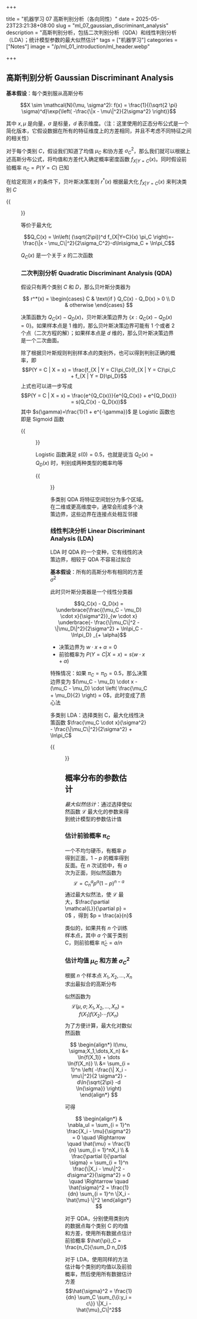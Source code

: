 +++

title = "机器学习 07 高斯判别分析（各向同性）"
date = 2025-05-23T23:21:38+08:00
slug = "ml_07_gaussian_discriminant_analysis"
description = "高斯判别分析，包括二次判别分析（QDA）和线性判别分析（LDA）；统计模型参数的最大似然估计"
tags = ["机器学习"]
categories = ["Notes"]
image = "/p/ml_01_introduction/ml_header.webp"

+++

## 高斯判别分析 Gaussian Discriminant Analysis

**基本假设**：每个类别服从高斯分布

$$X \sim \mathcal{N}(\mu, \sigma^2): f(x) = \frac{1}{(\sqrt{2 \pi} \sigma)^d}\exp{\left( -\frac{\|x - \mu\|^2}{2\sigma^2} \right)}$$

其中 $x,\mu$ 是向量，$\sigma$ 是标量，$d$ 表示维度。（注：这里使用的正态分布公式是一个简化版本，它假设数据在所有的特征维度上的方差相同，并且不考虑不同特征之间的相关性）

对于每个类别 $C$，假设我们知道了均值 $\mu_C$ 和协方差 $\sigma_C^2$，那么我们就可以根据上述高斯分布公式，将均值和方差代入确定概率密度函数 $f_{X|Y=C}(x)$。同时假设前验概率 $\pi_C=P(Y = C)$ 已知

在给定观测 $x$ 的条件下，贝叶斯决策准则 $r^*(x)$ 根据最大化 $f_{X|Y=C}(x)$ 来判决类别 $C$

{{<figure src="9265fadf674aa9dfce38e558124f5253.png" title="两个类别的概率密度函数" width=800 >}}

等价于最大化

$$Q_C(x) = \ln\left( (\sqrt{2\pi})^d f_{X|Y=C}(x) \pi_C \right)=-\frac{\|x - \mu_C\|^2}{2\sigma_C^2}-d\ln\sigma_C + \ln\pi_C$$

$Q_C(x)$ 是一个关于 $x$ 的二次函数

### 二次判别分析 Quadratic Discriminant Analysis (QDA)

假设只有两个类别 $C$ 和 $D$，那么贝叶斯分类器为

$$
r^*(x) = \begin{cases}
C & \text{if } Q_C(x) - Q_D(x) > 0 \\
D & otherwise
\end{cases}
$$

决策函数为 $Q_C(x) - Q_D(x)$，贝叶斯决策边界为 $\{ x: Q_C(x) - Q_D(x) = 0 \}$。如果样本点是 $1$ 维的，那么贝叶斯决策边界可能有 $1$ 个或者 $2$ 个点（二次方程的解）；如果样本点是 $d$ 维的，那么贝叶斯决策边界是一个二次曲面。

除了根据贝叶斯规则判别样本点的类别外，也可以得到判别正确的概率，即
$$P(Y = C | X = x) = \frac{f_{X | Y = C}\pi_C}{f_{X | Y = C}\pi_C + f_{X | Y = D}\pi_D}$$
上式也可以进一步写成
$$P(Y = C | X = x) = \frac{e^{Q_C(x)}}{e^{Q_C(x)} + e^{Q_D(x)}} = s(Q_C(x) - Q_D(x))$$
其中 $s(\gamma)=\frac{1}{1 + e^{-\gamma}}$ 是 Logistic 函数也即是 Sigmoid 函数

{{<figure src="19ef8537b1068b93b5d7ac865151ebe4.png" title="Logistic函数" width=400 >}}

Logistic 函数满足 $s(0) = 0.5$，也就是说当 $Q_C(x) = Q_D(x)$ 时，判别成两种类型的概率均等

{{<figure src="3560589dbc4fdc3bf12bef2f35ec6c2d.png" title="多类别QDA判决边界" width=400 >}}

多类别 QDA 将特征空间划分为多个区域。在二维或更高维度中，通常会形成多个决策边界，这些边界在连接点处相互邻接

### 线性判决分析 Linear Discriminant Analysis (LDA)

LDA 时 QDA 的一个变种，它有线性的决策边界，相较于 QDA 不容易过拟合

**基本假设**：所有的高斯分布有相同的方差 $\sigma^2$

此时贝叶斯分类器是一个线性分类器

$$Q_C(x) - Q_D(x) = \underbrace{\frac{(\mu_C - \mu_D) \cdot x}{\sigma^2}}_{w \cdot x} \underbrace{- \frac{\|\mu_C\|^2 - \|\mu_D\|^2}{2\sigma^2} + \ln\pi_C - \ln\pi_D} _{+ \alpha}$$

- 决策边界为 $w \cdot x + \alpha = 0$
- 前验概率为 $P(Y=C | X= x) = s(w \cdot x + \alpha)$

特殊情况：如果 $\pi_C = \pi_D = 0.5$，那么决策边界变为 $(\mu_C - \mu_D) \cdot x - (\mu_C - \mu_D) \cdot \left( \frac{\mu_C + \mu_D}{2} \right) = 0$，此时变成了质心法

多类别 LDA：选择类别 C，最大化线性决策函数 $\frac{\mu_C \cdot x}{\sigma^2} - \frac{\|\mu_C\|^2}{2\sigma^2} + \ln\pi_C$

{{<figure src="823390d4a186991b57d5fe3eb459e2ad.png" title="多类别LDA决策边界" width=400 >}}

## 概率分布的参数估计

_最大似然估计_：通过选择使似然函数 $\mathcal{L}$ 最大化的参数来得到统计模型的参数估计值

### 估计前验概率 $\pi_C$

一个不均匀硬币，有概率 $p$ 得到正面，$1 - p$ 的概率得到反面。在 $n$ 次试验中，有 $a$ 次为正面，则似然函数为
$$\mathcal{L} = C_n^a p^a (1 - p)^{n - a}$$
通过最大似然法，使 $\mathcal{L}$ 最大，$\frac{\partial \mathcal{L}}{\partial p} = 0$ ，得到 $p = \frac{a}{n}$

类似的，如果共有 $n$ 个训练样本点，其中 $a$ 个属于类别 C，则前验概率 $\hat{\pi}_C = a / n$

### 估计均值 $\mu_C$ 和方差 $\sigma_C^2$

根据 $n$ 个样本点 $X_1,X_2,\dots,X_n$ 求出最拟合的高斯分布

似然函数为
$$\mathcal{L}(\mu, \sigma;X_1,X_2,\dots,X_n) = f(X_1)f(X_2)\cdots f(X_n)$$
为了方便计算，最大化对数似然函数

$$
\begin{align*}
l(\mu, \sigma;X_1,\dots,X_n) &= \ln{f(X_1)} + \dots \ln{f(X_n)} \\
&= \sum_{i = 1}^n \left( -\frac{\| X_i - \mu\|^2}{2 \sigma^2} - d\ln{\sqrt{2\pi} -d \ln{\sigma}} \right)
\end{align*}
$$

可得

$$
\begin{align*}
& \nabla_ul = \sum_{i = 1}^n \frac{X_i - \mu}{\sigma^2} = 0  \quad \Rightarrow \quad \hat{\mu} = \frac{1}{n} \sum_{i = 1}^nX_i \\
& \frac{\partial l}{\partial \sigma} = \sum_{i = 1}^n \frac{\|X_i - \mu\|^2 - d\sigma^2}{\sigma^2} = 0 \quad \Rightarrow \quad \hat{\sigma}^2 = \frac{1}{dn} \sum_{i = 1}^n \|X_i - \hat{\mu} \|^2
\end{align*}
$$

对于 QDA，分别使用类别内的数据点每个类别 C 的均值和方差，使用所有数据点估计前验概率 $\hat{\pi}_C = \frac{n_C}{\sum_D n_D}$

对于 LDA，使用同样的方法估计每个类别的均值以及前验概率，然后使用所有数据估计方差
$$\hat{\sigma}^2 = \frac{1}{dn} \sum_C \sum_{\{i:y_i = c\}} \|X_i - \hat{\mu}_C\|^2$$
